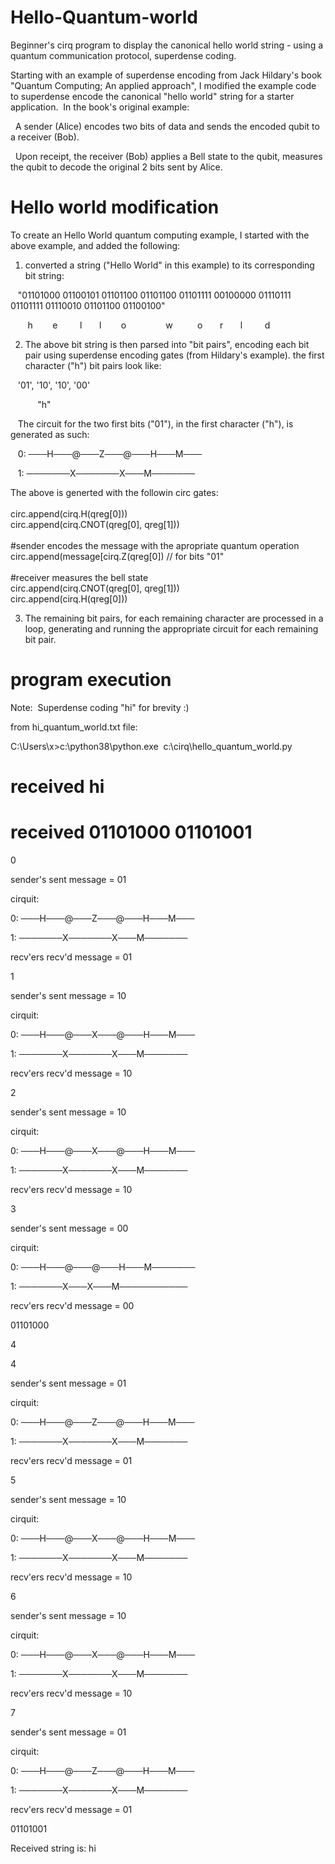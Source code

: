 
# Hello-Quantum-world

Beginner's cirq program to display the canonical hello world string - using a quantum communication protocol, superdense coding.

Starting with an example of superdense encoding from Jack Hildary's book "Quantum Computing; An applied approach", I modified the example code to superdense encode the canonical "hello world" string for a starter application.  In the book's original example:

  A sender (Alice) encodes two bits of data and sends the encoded qubit to a receiver (Bob).  

  Upon receipt, the receiver (Bob) applies a Bell state to the qubit, measures the qubit to decode the original 2 bits sent by Alice.

# Hello world modification

To create an Hello World quantum computing example, I started with the above example, and added the following:

1) converted a string ("Hello World" in this example) to its corresponding bit string:

   "01101000 01100101 01101100 01101100 01101111 00100000 01110111 01101111 01110010 01101100 01100100"

       h        e         l       l        o                w          o       r       l         d

2) The above bit string is then parsed into "bit pairs", encoding each bit pair using superdense encoding gates (from Hildary's example). the first character ("h") bit pairs look like:

   '01', '10', '10', '00'  

           "h"

   The circuit for the two first bits ("01"),  in the first character ("h"), is generated as such:

   0: ───H───@───Z───@───H───M───
   
   1: ───────X───────X───M───────
   
   The above is generted with the followin circ gates:<br/>
   <br/>
   circ.append(cirq.H(qreg[0]))<br/>
   circ.append(cirq.CNOT(qreg[0], qreg[1]))<br/>
   <br/>
   #sender encodes the message with the apropriate quantum operation<br/>
   circ.append(message[cirq.Z(qreg[0]) //  for bits "01" <br/>
   <br/>
   #receiver measures the bell state<br/>
   circ.append(cirq.CNOT(qreg[0], qreg[1])) <br/>
   circ.append(cirq.H(qreg[0])) <br/>

3) The remaining bit pairs, for each remaining character are processed in a loop, generating and running the appropriate circuit for each remaining bit pair.

# program execution

Note:  Superdense coding "hi" for brevity :)

from hi_quantum_world.txt file:

C:\Users\x>c:\python38\python.exe  c:\cirq\hello_quantum_world.py

# received hi

# received 01101000 01101001

0

sender's sent message = 01

cirquit:

0: ───H───@───Z───@───H───M───

1: ───────X───────X───M───────

recv'ers recv'd message = 01

1

sender's sent message = 10

cirquit:

0: ───H───@───X───@───H───M───

1: ───────X───────X───M───────

recv'ers recv'd message = 10

2

sender's sent message = 10

cirquit:

0: ───H───@───X───@───H───M───

1: ───────X───────X───M───────

recv'ers recv'd message = 10

3

sender's sent message = 00

cirquit:

0: ───H───@───@───H───M───────

1: ───────X───X───M───────────

recv'ers recv'd message = 00

01101000

4

4

sender's sent message = 01

cirquit:

0: ───H───@───Z───@───H───M───

1: ───────X───────X───M───────

recv'ers recv'd message = 01

5

sender's sent message = 10

cirquit:

0: ───H───@───X───@───H───M───

1: ───────X───────X───M───────

recv'ers recv'd message = 10

6

sender's sent message = 10

cirquit:

0: ───H───@───X───@───H───M───

1: ───────X───────X───M───────

recv'ers recv'd message = 10

7

sender's sent message = 01

cirquit:

0: ───H───@───Z───@───H───M───

1: ───────X───────X───M───────

recv'ers recv'd message = 01

01101001

Received string is: hi

